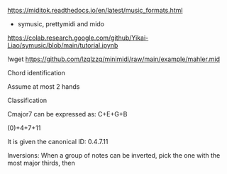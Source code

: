 https://miditok.readthedocs.io/en/latest/music_formats.html

- symusic, prettymidi and mido

https://colab.research.google.com/github/Yikai-Liao/symusic/blob/main/tutorial.ipynb

!wget https://github.com/lzqlzzq/minimidi/raw/main/example/mahler.mid

Chord identification

Assume at most 2 hands


Classification

Cmajor7 can be expressed as:
C+E+G+B

(0)+4+7+11

It is given the canonical ID: 0.4.7.11

Inversions:
When a group of notes can be inverted, pick the one with the most major thirds, then 